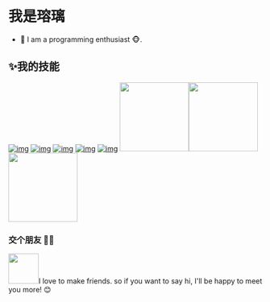 # 我是瑢璃

- 🌹 I am a programming enthusiast 🐵.


## ✨我的技能

[![img](https://camo.githubusercontent.com/6a9cd5340d6fbd1191268080f0fbccd0b6f41437b406972cd5e414f415b22399/68747470733a2f2f696d672e736869656c64732e696f2f62616467652f2d4e6f64652e6a732d3333393933333f7374796c653d666c61742d737175617265266c6f676f3d4e6f64652e6a73266c6f676f436f6c6f723d666666)](https://camo.githubusercontent.com/6a9cd5340d6fbd1191268080f0fbccd0b6f41437b406972cd5e414f415b22399/68747470733a2f2f696d672e736869656c64732e696f2f62616467652f2d4e6f64652e6a732d3333393933333f7374796c653d666c61742d737175617265266c6f676f3d4e6f64652e6a73266c6f676f436f6c6f723d666666) [![img](https://camo.githubusercontent.com/c9489b5e809c8641e0fa131553e6a7d33f4e6fdc422e0a6db0eeaa7a1941ab18/68747470733a2f2f696d672e736869656c64732e696f2f62616467652f2d5675652d3466633038643f7374796c653d666c61742d737175617265266c6f676f3d5675652e6a73266c6f676f436f6c6f723d666666)](https://camo.githubusercontent.com/c9489b5e809c8641e0fa131553e6a7d33f4e6fdc422e0a6db0eeaa7a1941ab18/68747470733a2f2f696d672e736869656c64732e696f2f62616467652f2d5675652d3466633038643f7374796c653d666c61742d737175617265266c6f676f3d5675652e6a73266c6f676f436f6c6f723d666666) [![img](https://camo.githubusercontent.com/c7b4e5b5de727de0a0cf177abe3fcdfa3e3e268e9a5542c47b8f502625173eb9/68747470733a2f2f696d672e736869656c64732e696f2f62616467652f2d52656163742d3264393863653f7374796c653d666c61742d737175617265266c6f676f3d5265616374266c6f676f436f6c6f723d666666)](https://camo.githubusercontent.com/c7b4e5b5de727de0a0cf177abe3fcdfa3e3e268e9a5542c47b8f502625173eb9/68747470733a2f2f696d672e736869656c64732e696f2f62616467652f2d52656163742d3264393863653f7374796c653d666c61742d737175617265266c6f676f3d5265616374266c6f676f436f6c6f723d666666) [![img](https://camo.githubusercontent.com/d7d70eb2a48a0b2e7a93a6a3fe3c76f2bc5617d1ae096cba7629a848f125998e/68747470733a2f2f696d672e736869656c64732e696f2f62616467652f2d4d7953514c2d3434373941313f7374796c653d666c61742d737175617265266c6f676f3d4d7953514c266c6f676f436f6c6f723d666666)](https://camo.githubusercontent.com/d7d70eb2a48a0b2e7a93a6a3fe3c76f2bc5617d1ae096cba7629a848f125998e/68747470733a2f2f696d672e736869656c64732e696f2f62616467652f2d4d7953514c2d3434373941313f7374796c653d666c61742d737175617265266c6f676f3d4d7953514c266c6f676f436f6c6f723d666666) [![img](https://camo.githubusercontent.com/88293263f764eddf948e6d8fd0bb9e767b5f3238506572090e5f4678c51ea23a/68747470733a2f2f696d672e736869656c64732e696f2f62616467652f2d4769742d4538344533313f7374796c653d666c61742d737175617265266c6f676f3d476974266c6f676f436f6c6f723d666666)](https://camo.githubusercontent.com/88293263f764eddf948e6d8fd0bb9e767b5f3238506572090e5f4678c51ea23a/68747470733a2f2f696d672e736869656c64732e696f2f62616467652f2d4769742d4538344533313f7374796c653d666c61742d737175617265266c6f676f3d476974266c6f676f436f6c6f723d666666)
<img align="" height="137px" src="https://github-readme-stats.vercel.app/api?username=zhiblcx&hide_title=true&hide_border=true&show_icons=true&include_all_commits=true&line_height=21&bg_color=0,EC6C6C,FFD479,FFFC79,73FA79&theme=graywhite&locale=cn" /><img align="" height="137px" src="https://github-readme-stats.vercel.app/api/top-langs/?username=zhiblcx&hide_title=true&hide_border=true&layout=compact&bg_color=0,73FA79,73FDFF,D783FF&theme=graywhite&locale=cn" />
<img align="" height="137px" src="https://github-readme-stats.vercel.app/api/top-langs/?username=zhiblcx&hide_title=true&hide_border=true&layout=compact&bg_color=0,73FA79,73FDFF,D783FF&theme=graywhite&locale=cn" />

### 交个朋友 👬🏻

<img style="width:60px;text-align:left;display:inline" src="https://media.giphy.com/media/LnQjpWaON8nhr21vNW/giphy.gif"></img>I love to make friends. so if you want to say hi, I'll be happy to meet you more! 😊


